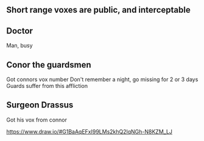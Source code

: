 ## Short range voxes are public, and interceptable


## Doctor
Man, busy


## Conor the guardsmen

Got connors vox number
Don't remember a night, go missing for 2 or 3 days
Guards suffer from this affliction

## Surgeon Drassus
Got his vox from connor

https://www.draw.io/#G1BaAqEFxI99LMs2khQ2lqNGh-N8KZM_LJ